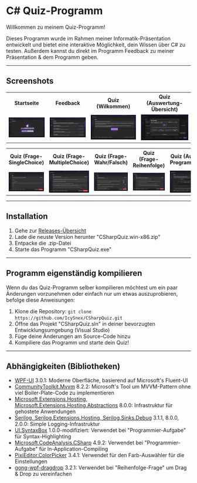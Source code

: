 # C# Quiz-Programm
Willkommen zu meinem Quiz-Programm!

Dieses Programm wurde im Rahmen meiner Informatik-Präsentation entwickelt und bietet eine interaktive Möglichkeit, dein Wissen über C# zu testen.
Außerdem kannst du direkt im Programm Feedback zu meiner Präsentation & dem Programm geben.  

---

## Screenshots
<table>
  <tr>
    <th>Startseite</th>
    <th>Feedback</th>
    <th>Quiz (Wilkommen)</th>
    <th>Quiz (Auswertung-Übersicht)</th>
  </tr>
  <tr>
    <td><img src="Screenshots/home.png" alt="home"></td>
    <td><img src="Screenshots/feedback.png" alt="feedback"></td>
    <td><img src="Screenshots/quiz-welcome.png" alt="quiz-welcome"></td>
    <td><img src="Screenshots/quiz-result-overview.png" alt="quiz-result-overview"></td>
  </tr>
</table>
<table>
  <tr>
    <th>Quiz (Frage-SingleChoice)</th>
    <th>Quiz (Frage-MultipleChoice)</th>
    <th>Quiz (Frage-Wahr/Falsch)</th>
    <th>Quiz (Frage-Reihenfolge)</th>
    <th>Quiz (Aufgabe-Programmieren)</th>
  </tr>
  <tr>
    <td><img src="Screenshots/quiz-question-singlechoice.png" alt="quiz-question-singlechoice"></td>
    <td><img src="Screenshots/quiz-question-multiplechoice.png" alt="quiz-question-multiplechoice"></td>
    <td><img src="Screenshots/quiz-question-truefalse.png" alt="quiz-question-truefalse"></td>
    <td><img src="Screenshots/quiz-question-reorder.png" alt="quiz-question-reorder"></td>
    <td><img src="Screenshots/quiz-question-coding.png" alt="quiz-question-coding"></td>
  </tr>
</table>

---

## Installation
1. Gehe zur [Releases-Übersicht](https://github.com/IcySnex/CSharpQuiz/releases)
2. Lade die neuste Version herunter "CSharpQuiz.win-x86.zip"
3. Entpacke die .zip-Datei
4. Starte das Programm "CSharpQuiz.exe"

---

## Programm eigenständig kompilieren
Wenn du das Quiz-Programm selber kompilieren möchtest um ein paar Änderungen vorzunehmen oder einfach nur um etwas auszuprobieren, befolge diese Anweisungen:
1. Klone die Repository: `git clone https://github.com/IcySnex/CSharpQuiz.git`
2. Öffne das Projekt "CSharpQuiz.sln" in deiner bevorzugten Entwicklungsumgebung (Visual Studio)
3. Füge deine Änderungen am Source-Code hinzu
4. Kompiliere das Programm und starte dein Quiz!

---

## Abhängigkeiten (Bibliotheken)
- [WPF-UI](https://wpfui.lepo.co/) 3.0.1: Moderne Oberfläche, basierend auf Microsoft's Fluent-UI
- [CommunityToolkit.Mvvm](https://learn.microsoft.com/en-us/dotnet/communitytoolkit/mvvm/) 8.2.2: Microsoft's Tool um MVVM-Pattern ohne viel Boiler-Plate-Code zu implementieren
- [Microsoft.Extensions.Hosting, Microsoft.Extensions.Hosting.Abstractions](https://dot.net/) 8.0.0: Infrastruktur für gehostete Anwendungen
- [Serilog, Serilog.Extensions.Hosting, Serilog.Sinks.Debug](https://serilog.net/) 3.1.1, 8.0.0, 2.0.0: Simple Logging-Infrastruktur
- [UI.SyntaxBox](https://github.com/FLindqvist/UI.SyntaxBox) 1.0.0-modifiziert: Verwendet bei "Programmier-Aufgabe" für Syntax-Highlighting
- [Microsoft.CodeAnalysis.CSharp](https://github.com/dotnet/roslyn) 4.9.2: Verwendet bei "Programmier-Aufgabe" für In-Application-Compiling
- [PixiEditor.ColorPicker](https://github.com/PixiEditor/ColorPicker) 3.4.1: Verwendet für den Farb-Auswähler für die Einstellungen
- [gong-wpf-dragdrop](https://github.com/punker76/gong-wpf-dragdrop) 3.2.1: Verwendet bei "Reihenfolge-Frage" um Drag & Drop zu vereinfachen
